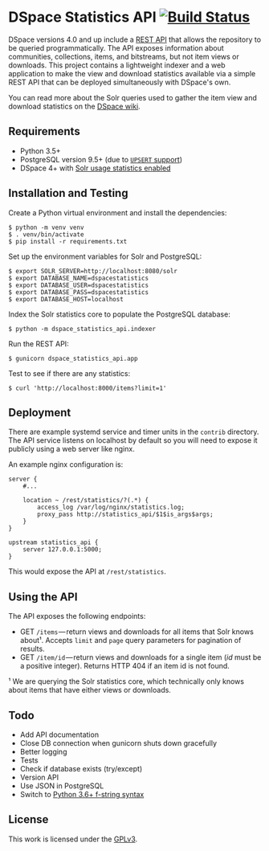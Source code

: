 # DSpace Statistics API [![Build Status](https://travis-ci.org/ilri/dspace-statistics-api.svg?branch=master)](https://travis-ci.org/ilri/dspace-statistics-api)
DSpace versions 4.0 and up include a [REST API](https://wiki.duraspace.org/display/DSDOC5x/REST+API) that allows the repository to be queried programmatically. The API exposes information about communities, collections, items, and bitstreams, but not item views or downloads. This project contains a lightweight indexer and a web application to make the view and download statistics available via a simple REST API that can be deployed simultaneously with DSpace's own.

You can read more about the Solr queries used to gather the item view and download statistics on the [DSpace wiki](https://wiki.duraspace.org/display/DSPACE/Solr).

## Requirements

- Python 3.5+
- PostgreSQL version 9.5+ (due to [`UPSERT` support](https://wiki.postgresql.org/wiki/UPSERT))
- DSpace 4+ with [Solr usage statistics enabled](https://wiki.duraspace.org/display/DSDOC5x/SOLR+Statistics)

## Installation and Testing
Create a Python virtual environment and install the dependencies:

    $ python -m venv venv
    $ . venv/bin/activate
    $ pip install -r requirements.txt

Set up the environment variables for Solr and PostgreSQL:

    $ export SOLR_SERVER=http://localhost:8080/solr
    $ export DATABASE_NAME=dspacestatistics
    $ export DATABASE_USER=dspacestatistics
    $ export DATABASE_PASS=dspacestatistics
    $ export DATABASE_HOST=localhost

Index the Solr statistics core to populate the PostgreSQL database:

    $ python -m dspace_statistics_api.indexer

Run the REST API:

    $ gunicorn dspace_statistics_api.app

Test to see if there are any statistics:

    $ curl 'http://localhost:8000/items?limit=1'

## Deployment
There are example systemd service and timer units in the `contrib` directory. The API service listens on localhost by default so you will need to expose it publicly using a web server like nginx.

An example nginx configuration is:

```
server {
    #...

    location ~ /rest/statistics/?(.*) {
        access_log /var/log/nginx/statistics.log;
        proxy_pass http://statistics_api/$1$is_args$args;
    }
}

upstream statistics_api {
    server 127.0.0.1:5000;
}
```

This would expose the API at `/rest/statistics`.

## Using the API
The API exposes the following endpoints:

  - GET `/items` — return views and downloads for all items that Solr knows about¹. Accepts `limit` and `page` query parameters for pagination of results.
  - GET `/item/id` — return views and downloads for a single item (*id* must be a positive integer). Returns HTTP 404 if an item id is not found.

¹ We are querying the Solr statistics core, which technically only knows about items that have either views or downloads.

## Todo

- Add API documentation
- Close DB connection when gunicorn shuts down gracefully
- Better logging
- Tests
- Check if database exists (try/except)
- Version API
- Use JSON in PostgreSQL
- Switch to [Python 3.6+ f-string syntax](https://realpython.com/python-f-strings/)

## License
This work is licensed under the [GPLv3](https://www.gnu.org/licenses/gpl-3.0.en.html).
